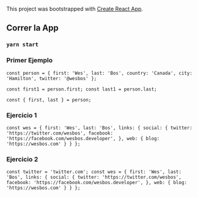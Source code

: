 This project was bootstrapped with [Create React App](https://github.com/facebook/create-react-app).

## Correr la App

### `yarn start`

### Primer Ejemplo

`const person = {
  first: 'Wes',
  last: 'Bos',
  country: 'Canada',
  city: 'Hamilton',
  twitter: '@wesbos'
};`

`const first1 = person.first;
const last1 = person.last;`

`const { first, last } = person;`


### Ejercicio 1
`const wes = {
  first: 'Wes',
  last: 'Bos',
  links: {
    social: {
      twitter: 'https://twitter.com/wesbos',
      facebook: 'https://facebook.com/wesbos.developer',
    },
    web: {
      blog: 'https://wesbos.com'
    }
  }
};`

### Ejercicio 2
`const twitter = 'twitter.com';
const wes = {
  first: 'Wes',
  last: 'Bos',
  links: {
    social: {
      twitter: 'https://twitter.com/wesbos',
      facebook: 'https://facebook.com/wesbos.developer',
    },
    web: {
      blog: 'https://wesbos.com'
    }
  }
};`


